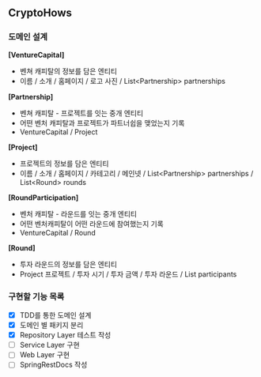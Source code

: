 ## CryptoHows

### 도메인 설계
**[VentureCapital]**
- 벤쳐 캐피탈의 정보를 담은 엔티티
- 이름 / 소개 / 홈페이지 / 로고 사진 / List<Partnership\> partnerships

**[Partnership]**
- 벤쳐 캐피탈 - 프로젝트를 잇는 중개 엔티티
- 어떤 벤처 캐피탈과 프로젝트가 파트너쉽을 맺었는지 기록
- VentureCapital / Project

**[Project]**
- 프로젝트의 정보를 담은 엔티티
- 이름 / 소개 / 홈페이지 / 카테고리 / 메인넷 / List<Partnership\> partnerships / List<Round\> rounds

**[RoundParticipation]**
- 벤처 캐피탈 - 라운드를 잇는 중개 엔티티
- 어떤 벤처캐피탈이 어떤 라운드에 참여했는지 기록
- VentureCapital / Round

**[Round]**
- 투자 라운드의 정보를 담은 엔티티
- Project 프로젝트 / 투자 시기 / 투자 금액 / 투자 라운드 / List<RoundParticipation/> participants

### 구현할 기능 목록
- [x] TDD를 통한 도메인 설계
- [x] 도메인 별 패키지 분리
- [x] Repository Layer 테스트 작성
- [ ] Service Layer 구현
- [ ] Web Layer 구현
- [ ] SpringRestDocs 작성

